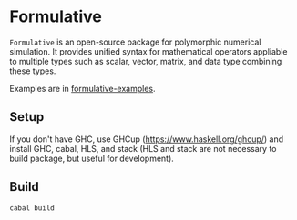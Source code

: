 # Formulative

`Formulative` is an open-source package for polymorphic numerical simulation. It provides unified syntax for mathematical operators appliable to multiple types such as scalar, vector, matrix, and data type combining these types.

Examples are in [formulative-examples](formulative-examples).

## Setup

If you don't have GHC, use GHCup (https://www.haskell.org/ghcup/) and install GHC, cabal, HLS, and stack (HLS and stack are not necessary to build package, but useful for development).

## Build

```
cabal build
```
